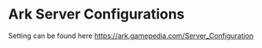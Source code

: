# Ark Server Configurations

Setting can be found here https://ark.gamepedia.com/Server_Configuration
